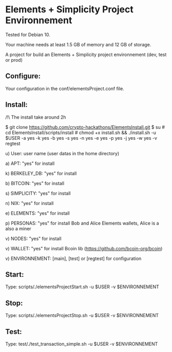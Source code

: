 # Elements + Simplicity Project Environnement

Tested for Debian 10.

Your machine needs at least 1.5 GB of memory and 12 GB of storage.

A project for build an Elements + Simplicity project environnement (dev, test or prod)

## Configure:

Your configuration in the conf/elementsProject.conf file.

## Install:

/!\ The install take around 2h

$ git clone https://github.com/crypto-hackathons/ElementsInstall.git
$ su
\# cd ElementsInstall/scripts/install
\# chmod +x install.sh && ./install.sh -u $USER -a yes -k yes -b yes -s yes -n yes -e yes -p yes -j yes -w yes -v regtest

u) User: user name (user datas in the home directory)

a) APT: "yes" for install

k) BERKELEY_DB: "yes" for install

b) BITCOIN: "yes" for install

s) SIMPLICITY: "yes" for install

n) NIX: "yes" for install

e) ELEMENTS: "yes" for install

p) PERSONAS: "yes" for install Bob and Alice Elements wallets, Alice is a also a miner

v) NODES: "yes" for install

v) WALLET: "yes" for install Bcoin lib (https://github.com/bcoin-org/bcoin)

v) ENVIRONNEMENT: [main], [test] or [regtest] for configuration 

## Start:

Type: scripts/./elementsProjectStart.sh -u $USER -v $ENVIRONNEMENT

## Stop:

Type: scripts/./elementsProjectStop.sh -u $USER -v $ENVIRONNEMENT

## Test:

Type: test/./test_transaction_simple.sh -u $USER -v $ENVIRONNEMENT
